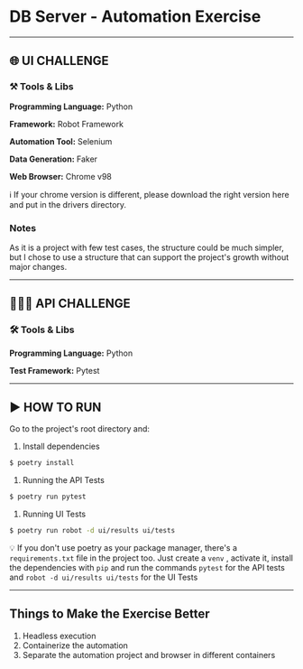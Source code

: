 # DB Server - Automation Exercise

---

## 🌐 **UI CHALLENGE**

### ⚒️ Tools & Libs

**Programming Language:** Python

**Framework:** Robot Framework

**Automation Tool:** Selenium

**Data Generation:** Faker

**Web Browser:** Chrome v98

<aside>
ℹ️ If your chrome version is different, please download the right version here and put in the drivers directory.

</aside>

### Notes

As it is a project with few test cases, the structure could be much simpler, but I chose to use a structure that can support the project's growth without major changes.

---

## 👨🏻‍💻 **API CHALLENGE**

### 🛠️ Tools & Libs

**Programming Language:** Python

**Test Framework:** Pytest

---

## ▶️ HOW TO RUN

Go to the project's root directory and:

1. Install dependencies

```bash
$ poetry install
```

1. Running the API Tests

```bash
$ poetry run pytest
```

1. Running UI Tests

```bash
$ poetry run robot -d ui/results ui/tests
```

💡 If you don't use poetry as your package manager, there's a `requirements.txt` file in the project too. Just create a `venv` , activate it, install the dependencies with `pip` and run the commands `pytest` for the API tests and `robot -d ui/results ui/tests` for the UI Tests

---

## Things to Make the Exercise Better

1. Headless execution
2. Containerize the automation
3. Separate the automation project and browser in different containers